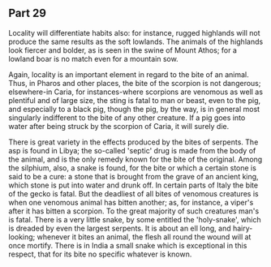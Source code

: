 ## Part 29

Locality will differentiate habits also: for instance, rugged highlands will not produce the same results as the soft lowlands.
The animals of the highlands look fiercer and bolder, as is seen in the swine of Mount Athos; for a lowland boar is no match even for a mountain sow.

Again, locality is an important element in regard to the bite of an animal.
Thus, in Pharos and other places, the bite of the scorpion is not dangerous; elsewhere-in Caria, for instances-where scorpions are venomous as well as plentiful and of large size, the sting is fatal to man or beast, even to the pig, and especially to a black pig, though the pig, by the way, is in general most singularly indifferent to the bite of any other creature.
If a pig goes into water after being struck by the scorpion of Caria, it will surely die.

There is great variety in the effects produced by the bites of serpents.
The asp is found in Libya; the so-called 'septic' drug is made from the body of the animal, and is the only remedy known for the bite of the original.
Among the silphium, also, a snake is found, for the bite or which a certain stone is said to be a cure: a stone that is brought from the grave of an ancient king, which stone is put into water and drunk off.
In certain parts of Italy the bite of the gecko is fatal.
But the deadliest of all bites of venomous creatures is when one venomous animal has bitten another; as, for instance, a viper's after it has bitten a scorpion.
To the great majority of such creatures man's is fatal.
There is a very little snake, by some entitled the 'holy-snake', which is dreaded by even the largest serpents.
It is about an ell long, and hairy-looking; whenever it bites an animal, the flesh all round the wound will at once mortify.
There is in India a small snake which is exceptional in this respect, that for its bite no specific whatever is known.

